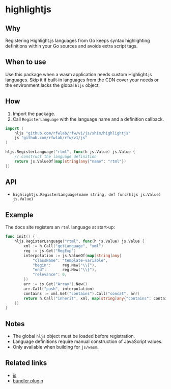 # highlightjs

## Why
Registering Highlight.js languages from Go keeps syntax highlighting definitions within your Go sources and avoids extra script tags.

## When to use
Use this package when a wasm application needs custom Highlight.js languages. Skip it if built‑in languages from the CDN cover your needs or the environment lacks the global `hljs` object.

## How
1. Import the package.
2. Call `RegisterLanguage` with the language name and a definition callback.

```go
import (
    hljs "github.com/rfwlab/rfw/v1/js/shim/highlightjs"
    js "github.com/rfwlab/rfw/v1/js"
)

hljs.RegisterLanguage("rtml", func(h js.Value) js.Value {
    // construct the language definition
    return js.ValueOf(map[string]any{"name": "rtml"})
})
```

## API
- `highlightjs.RegisterLanguage(name string, def func(hljs js.Value) js.Value)`

## Example
The docs site registers an `rtml` language at start‑up:

```go
func init() {
    hljs.RegisterLanguage("rtml", func(h js.Value) js.Value {
        xml := h.Call("getLanguage", "xml")
        reg := js.Get("RegExp")
        interpolation := js.ValueOf(map[string]any{
            "className": "template-variable",
            "begin":     reg.New("\\{"),
            "end":       reg.New("\\}"),
            "relevance": 0,
        })
        arr := js.Get("Array").New()
        arr.Call("push", interpolation)
        contains := xml.Get("contains").Call("concat", arr)
        return h.Call("inherit", xml, map[string]any{"contains": contains})
    })
}
```

## Notes
- The global `hljs` object must be loaded before registration.
- Language definitions require manual construction of JavaScript values.
- Only available when building for `js/wasm`.

## Related links
- [js](../js)
- [bundler plugin](../bundler-plugin)
